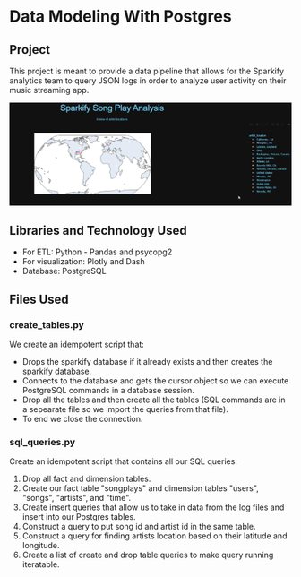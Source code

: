 # Data Modeling With Postgres

## Project
This project is meant to provide a data pipeline that allows for the Sparkify analytics team to query JSON logs in order to analyze user activity on their music streaming app.


![](app_interaction.gif)

## Libraries and Technology Used
- For ETL: Python - Pandas and psycopg2
- For visualization: Plotly and Dash
- Database: PostgreSQL

## Files Used
### create_tables.py
We create an idempotent script that:
- Drops the sparkify database if it already exists and then creates the sparkify database.
- Connects to the database and gets the cursor object so we can execute PostgreSQL commands in a database session.
- Drop all the tables and then create all the tables (SQL commands are in a sepearate file so we import the queries from that file).
- To end we close the connection.

### sql_queries.py
Create an idempotent script that contains all our SQL queries:
1. Drop all fact and dimension tables.
2. Create our fact table "songplays" and dimension tables "users", "songs", "artists", and "time".
3. Create insert queries that allow us to take in data from the log files and insert into our Postgres tables.
4. Construct a query to put song id and artist id in the same table.
5. Construct a query for finding artists location based on their latitude and longitude.
6. Create a list of create and drop table queries to make query running iteratable. 



